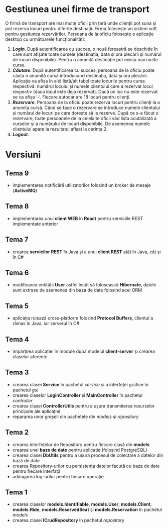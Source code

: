 # <b>Gestiunea unei firme de transport</b>

O firmă de transport are mai multe oficii prin țară unde clienții pot suna și pot rezerva locuri pentru diferite 
destinații. Firma folosește un sistem soft pentru gestiunea rezervărilor. Persoana de la oficiu folosește o aplicație 
desktop cu următoarele funcționalități: 
1. <i><b>Login</b></i>. După autentificarea cu succes, o nouă fereastră se deschide în care sunt afișate toate cursele 
(destinația, data și ora plecării și numărul de locuri disponibile). Pentru o anumită destinație pot exista 
mai multe curse. 
2. <i><b>Căutare</b></i>. După autentificarea cu succes, persoana de la oficiu poate căuta o anumită cursă introducand 
destinația, data și ora plecării. Aplicația va afișa în altă listă/alt tabel toate locurile pentru cursa 
respectivă: numărul locului și numele clientului care a rezervat locul respectiv (daca locul este deja 
rezervat). Dacă un loc nu este rezervat se va afișa ‘-‘. Fiecare autocar are 18 locuri pentru clienți.
3. <i><b>Rezervare</b></i>. Persoana de la oficiu poate rezerva locuri pentru clienți la o anumita cursă. Când se face o 
rezervare se introduce numele clientului și numărul de locuri pe care dorește să le rezerve. După ce s-a 
făcut o rezervare, toate persoanele de la celelalte oficii văd lista acutalizată a curselor și a numărului de 
locuri disponibile. De asemenea numele clientului apare la rezultatul afișat la cerința 2. 
4. <i><b>Logout</b></i>.

<h1><b>Versiuni</b></h1>
<h2><b>Tema 9</b></h2>

- implementarea notificării utilizatorilor folosind un broker de mesaje (<strong>ActiveMQ</strong>)

<h2><b>Tema 8</b></h2>

- implementarea unui <b>client WEB</b> în <b>React</b> pentru serviciile REST implementate anterior

<h2><b>Tema 7</b></h2>

- crearea <b>servicilor REST</b> în Java și a unui <b>client REST</b> atât în Java, cât și în C#

<h2><b>Tema 6</b></h2>

- modificarea entității <b>User</b> astfel încât să folosească <b>Hibernate</b>, datele sunt extrase de asemenea din baza de date folosind acel ORM

<h2><b>Tema 5</b></h2>

- aplicația rulează cross-platform folosind <b>Protocol Buffers</b>, clientul a rămas în Java, iar serverul în C#

<h2><b>Tema 4</b></h2>

- împărțirea aplicației în module după modelul <b>client-server</b> și crearea claselor aferente

<h2><b>Tema 3</b></h2>

- crearea clasei <b>Service</b> în pachetul <i>service</i> și a interfeței grafice în pachetul <i>gui</i>
- crearea claselor <b>LoginController</b> și <b>MainController</b> în pachetul <i>controller</i>
- crearea clasei <b>ControllerUtils</b> pentru a ușura transmiterea resurselor principale ale aplicației
- repararea unor greșeli din pachetele din <i>models</i>  și <i>repository</i> 

<h2><b>Tema 2</b></h2>

- crearea interfețelor de Repository pentru fiecare clasă din <b>models</b>
- crearea unei <b>baze de date</b> pentru aplicație (folosind PostgreSQL)
- crearea clasei <b>DbUtils</b> pentru a ușura procesul de colectare a datelor din bază de date
- crearea Repository-urilor cu persistența datelor facută cu baza de date pentru fiecare interfață
- adăugarea log-urilor pentru fiecare operație

<h2><b>Tema 1</b></h2>

- crearea claselor <b>models.Identifiable</b>, <b>models.User</b>, <b>models.Client</b>, <b>models.Ride</b>, <b>models.ReservedSeat</b> și <b>models.Reservation</b> în pachetul <i>models</i>
- crearea clasei <b>ICrudRepository</b> în pachetul <i>repository</i>